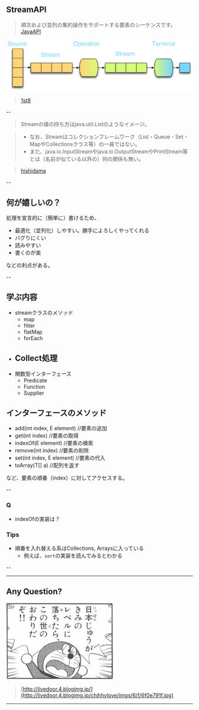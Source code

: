 ## StreamAPI

> 順次および並列の集約操作をサポートする要素のシーケンスです。
[JavaAPI](http://docs.oracle.com/javase/jp/8/api/java/util/stream/Stream.html)

![alt](./stream_1.png)

> [1st8](http://www.first8.nl/presentations/java8/#/3/1)

--

> Streamの値の持ち方はjava.util.Listのようなイメージ。

> * なお、Streamはコレクションフレームワーク（List・Queue・Set・MapやCollectionsクラス等）の一員ではない。
> * また、java.io.InputStreamやjava.io.OutputStreamやPrintStream等とは（名前が似ている以外の）何の関係も無い。

> [hishidama](http://www.ne.jp/asahi/hishidama/home/tech/java/stream.html)

--

## 何が嬉しいの？

処理を宣言的に（簡単に）書けるため、

* 最適化（並列化）しやすい。勝手によろしくやってくれる
* バグりにくい
* 読みやすい
* 書くのが楽

などの利点がある。

--

## 学ぶ内容

* streamクラスのメソッド
	- map
	- filter
	- flatMap
	- forEach
* Collect処理
	- 
* 関数型インターフェース
	- Predicate
	- Function
	- Supplier

## インターフェースのメソッド

* add(int index, E element) //要素の追加
* get(int index) //要素の取得
* indexOf(E element) //要素の検索
* remove(int index) //要素の削除
* set(int index, E element) //要素の代入
* toArray(T[] a) //配列を返す

など、要素の順番（index）に対してアクセスする。

--

### Q

* indexOfの実装は？

### Tips

* 順番を入れ替える系はCollections, Arraysに入っている
	- 例えば、`sort`の実装を読んでみるとわかる

--




---

## Any Question?

![alt](./doraemon.jpg)

> [http://livedoor.4.blogimg.jp/](http://livedoor.4.blogimg.jp/chihhylove/imgs/6/f/6f0e791f.jpg)

---
